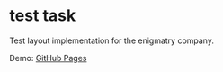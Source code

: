 # test task
Test layout implementation for the enigmatry company.

Demo: [GitHub Pages](https://yeivanova.github.io/enigmatry/dist/index.html)
